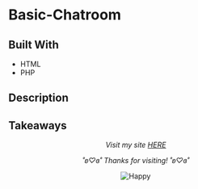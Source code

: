# Basic-Chatroom

## Built With
- HTML
- PHP
  
## Description

## Takeaways

<p align="center">
  <i>Visit my site <a href="https://i6.cims.nyu.edu/~sb8249/webdev/assignment09/chatroom.php">HERE</a></i>
</p>

<p align="center">
  <i>˚ʚ♡ɞ˚ Thanks for visiting! ˚ʚ♡ɞ˚</i>
</p>

<p align="center">
  <img src="https://media.giphy.com/media/mBSU0tdU1DiuuvplEn/giphy.gif" alt="Happy">
</p>
